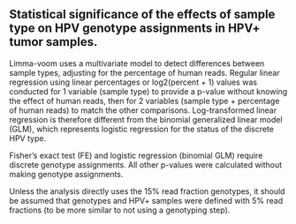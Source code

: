 Statistical significance of the effects of sample type on HPV genotype assignments in HPV+ tumor samples.
-----------------

Limma-voom uses a multivariate model to detect differences between sample types, adjusting for the percentage of human reads. Regular linear regression using linear percentages or log2(percent + 1) values was conducted for 1 variable (sample type) to provide a p-value without knowing the effect of human reads, then for 2 variables (sample type + percentage of human reads) to match the other comparisons. Log-transformed linear regression is therefore different from the binomial generalized linear model (GLM), which represents logistic regression for the status of the discrete HPV type.

Fisher’s exact test (FE) and logistic regression (binomial GLM) require discrete genotype assignments. All other p-values were calculated without making genotype assignments. 

Unless the analysis directly uses the 15% read fraction genotypes, it should be assumed that genotypes and HPV+ samples were defined with 5% read fractions (to be more similar to not using a genotyping step).
